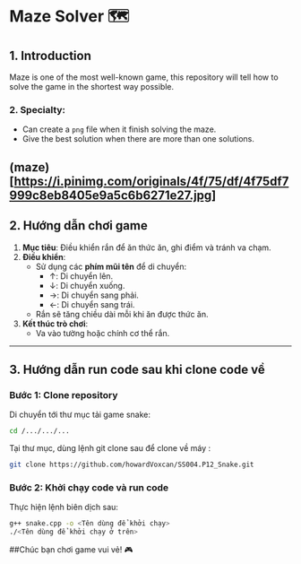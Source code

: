 # Maze Solver 🗺️

## 1. Introduction
Maze is one of the most well-known game, this repository will tell how to solve the game in the shortest way possible.

### 2. Specialty:
- Can create a `png` file when it finish solving the maze.
- Give the best solution when there are more than one solutions.
  
(maze)[https://i.pinimg.com/originals/4f/75/df/4f75df7999c8eb8405e9a5c6b6271e27.jpg]
---

## 2. Hướng dẫn chơi game
1. **Mục tiêu**: Điều khiển rắn để ăn thức ăn, ghi điểm và tránh va chạm.
2. **Điều khiển**:
   - Sử dụng các **phím mũi tên** để di chuyển:
     - ↑: Di chuyển lên.
     - ↓: Di chuyển xuống.
     - →: Di chuyển sang phải.
     - ←: Di chuyển sang trái.
   - Rắn sẽ tăng chiều dài mỗi khi ăn được thức ăn.
3. **Kết thúc trò chơi**:
   - Va vào tường hoặc chính cơ thể rắn.

---

## 3. Hướng dẫn run code sau khi clone code về
### Bước 1: Clone repository
Di chuyển tới thư mục tải game snake:
```bash
cd /.../.../...
```

Tại thư mục, dùng lệnh git clone sau để clone về máy :
```bash
git clone https://github.com/howardVoxcan/SS004.P12_Snake.git
```

### Bước 2: Khởi chạy code và run code
Thực hiện lệnh biên dịch sau:
```bash
g++ snake.cpp -o <Tên dùng để khởi chạy>
./<Tên dùng để khởi chạy ở trên>
```

##Chúc bạn chơi game vui vẻ! 🎮





